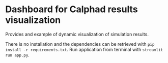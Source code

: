 # Dashboard for Calphad results visualization

Provides and example of dynamic visualization of simulation results.

There is no installation and the dependencies can be retrieved with `pip install -r requirements.txt`. Run application from terminal with `streamlit run app.py`.
